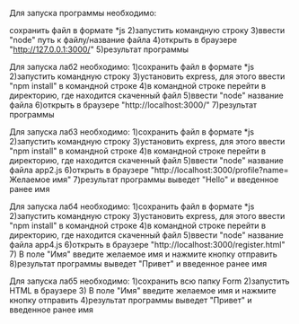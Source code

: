 Для запуска программы необходимо:

сохранить файл в формате *js 2)запустить командную строку 3)ввести "node" путь к файлу/название файла 4)открыть в браузере "http://127.0.0.1:3000/" 5)результат программы

Для запуска лаб2 необходимо:
1)сохранить файл в формате *js
2)запустить командную строку 
3)установить express, для этого ввести "npm install" в командной строке 
4)в командной строке перейти в директорию, где находится скаченный файл
5)ввести "node" название файла
6)открыть в браузере "http://localhost:3000/" 
7)результат программы

Для запуска лаб3 необходимо:
1)сохранить файл в формате *js
2)запустить командную строку 
3)установить express, для этого ввести "npm install" в командной строке 
4)в командной строке перейти в директорию, где находится скаченный файл
5)ввести "node" название файла app2.js
6)открыть в браузере "http://localhost:3000/profile?name= Желаемое имя" 
7)результат программы выведет "Hello" и введенное ранее имя


Для запуска лаб4 необходимо:
1)сохранить файл в формате *js
2)запустить командную строку 
3)установить express, для этого ввести "npm install" в командной строке 
4)в командной строке перейти в директорию, где находится скаченный файл
5)ввести "node" название файла app4.js
6)открыть в браузере "http://localhost:3000/register.html" 
7) В поле "Имя" введите желаемое имя и нажмите кнопку отправить
8)результат программы выведет "Привет" и введенное ранее имя


Для запуска лаб5 необходимо:
1)сохранить всю папку Form
2)запустить HTML в браузере
3) В поле "Имя" введите желаемое имя и нажмите кнопку отправить
4)результат программы выведет "Привет" и введенное ранее имя
